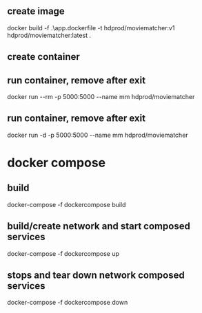 ## create image

docker build -f .\app.dockerfile -t hdprod/moviematcher:v1 hdprod/moviematcher:latest .

## create container

## run container, remove after exit
docker run --rm -p 5000:5000 --name mm hdprod/moviematcher 

## run container, remove after exit
docker run -d -p 5000:5000 --name mm hdprod/moviematcher 


# docker compose

## build 
docker-compose -f dockercompose build

## build/create network and start composed services
docker-compose -f dockercompose up

## stops and tear down network composed services
docker-compose -f dockercompose down
